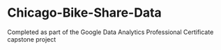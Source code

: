 # Chicago-Bike-Share-Data
Completed as part of the Google Data Analytics Professional Certificate capstone project 
